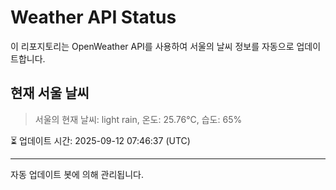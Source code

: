 
# Weather API Status

이 리포지토리는 OpenWeather API를 사용하여 서울의 날씨 정보를 자동으로 업데이트합니다.

## 현재 서울 날씨
> 서울의 현재 날씨: light rain, 온도: 25.76°C, 습도: 65%

⏳ 업데이트 시간: 2025-09-12 07:46:37 (UTC)

---
자동 업데이트 봇에 의해 관리됩니다.
